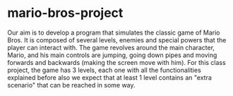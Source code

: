 # mario-bros-project
Our aim is to develop a program that simulates the classic game of Mario Bros. It is composed of several levels, enemies and special powers that the player can interact with. The game revolves around the main character, Mario, and his main controls are jumping, going down pipes and moving forwards and backwards (making the screen move with him). For this class project, the game has 3 levels, each one with all the functionalities explained before also we expect that at least 1 level contains an "extra scenario" that can be reached in some way.
